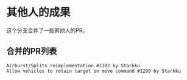 
# 其他人的成果
这个分支合并了一些其他人的PR。

## 合并的PR列表
    Airburst/Splits reimplementation #1302 by Starkku
    Allow vehicles to retain target on move command #1299 by Starkku
